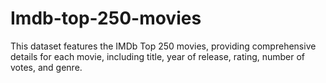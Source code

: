 # Imdb-top-250-movies
This dataset features the IMDb Top 250 movies, providing comprehensive details for each movie, including title, year of release, rating, number of votes, and genre.
